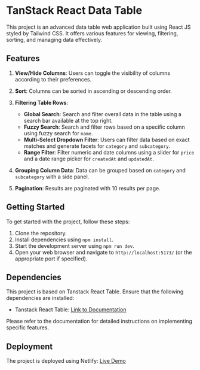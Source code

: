 # TanStack React Data Table

This project is an advanced data table web application built using React JS styled by Tailwind CSS. It offers various features for viewing, filtering, sorting, and managing data effectively.

## Features

1. **View/Hide Columns**: Users can toggle the visibility of columns according to their preferences.

2. **Sort**: Columns can be sorted in ascending or descending order.

3. **Filtering Table Rows**:
    - **Global Search**: Search and filter overall data in the table using a search bar available at the top right.
    - **Fuzzy Search**: Search and filter rows based on a specific column using fuzzy search for `name`.
    - **Multi-Select Dropdown Filter**: Users can filter data based on exact matches and generate facets for `category` and `subcategory`.
    - **Range Filter**: Filter numeric and date columns using a slider for `price` and a date range picker for `createdAt` and `updatedAt`.
    
4. **Grouping Column Data**: Data can be grouped based on `category` and `subcategory` with a side panel.

5. **Pagination**: Results are paginated with 10 results per page.

## Getting Started

To get started with the project, follow these steps:

1. Clone the repository.
2. Install dependencies using `npm install`.
3. Start the development server using `npm run dev`.
4. Open your web browser and navigate to `http://localhost:5173/` (or the appropriate port if specified).

## Dependencies

This project is based on Tanstack React Table. Ensure that the following dependencies are installed:

- Tanstack React Table: [Link to Documentation](https://tanstack.com/)

Please refer to the documentation for detailed instructions on implementing specific features.

## Deployment

The project is deployed using Netlify: [Live Demo](https://tanstack-react-table-task.netlify.app/)

